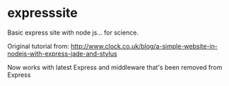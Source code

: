 # expresssite
Basic express site with node js... for science. 

Original tutorial from: http://www.clock.co.uk/blog/a-simple-website-in-nodejs-with-express-jade-and-stylus

Now works with latest Express and middleware that's been removed from Express
